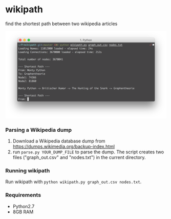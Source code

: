 # wikipath
find the shortest path between two wikipedia articles

![alt text](https://raw.githubusercontent.com/flxn/wikipath/master/screenshot.png "wikipath screenshot")


### Parsing a Wikipedia dump
1. Download a Wikipedia database dump from  https://dumps.wikimedia.org/backup-index.html
2. run ```parse.py YOUR_DUMP_FILE``` to parse the dump. The script creates two files ("graph_out.csv" and "nodes.txt") in the current directory.

### Running wikipath
Run wikipath with ```python wikipath.py graph_out.csv nodes.txt```.

### Requirements
- Python2.7
- 8GB RAM
